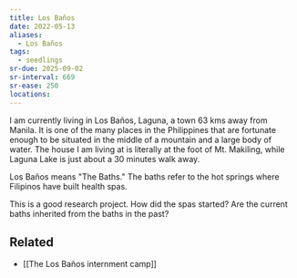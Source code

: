 ```yaml
---
title: Los Baños
date: 2022-05-13
aliases:
  - Los Baños
tags:
  - seedlings
sr-due: 2025-09-02
sr-interval: 669
sr-ease: 250
locations: 
---
```

I am currently living in Los Baños, Laguna, a town 63 kms away from Manila. It is one of the many places in the Philippines that are fortunate enough to be situated in the middle of a mountain and a large body of water. The house I am living at is literally at the foot of Mt. Makiling, while Laguna Lake is just about a 30 minutes walk away.

Los Baños means "The Baths." The baths refer to the hot springs where Filipinos have built health spas.

This is a good research project. How did the spas started? Are the current baths inherited from the baths in the past?
## Related

- [[The Los Baños internment camp]]